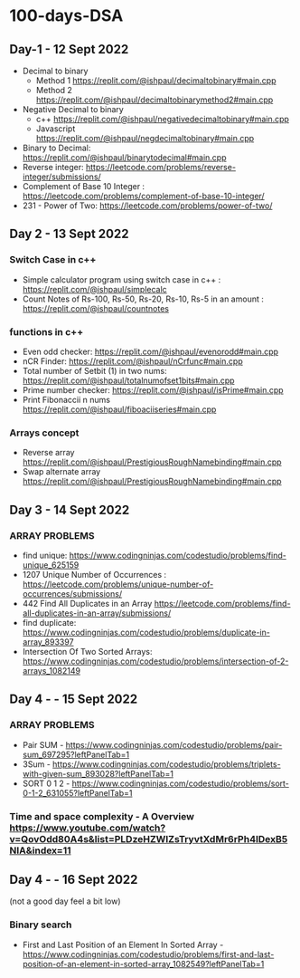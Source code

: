 # 100-days-DSA
## Day-1 - 12 Sept 2022
- Decimal to binary 
  - Method 1 https://replit.com/@ishpaul/decimaltobinary#main.cpp
  - Method 2 https://replit.com/@ishpaul/decimaltobinarymethod2#main.cpp
- Negative Decimal to binary 
  - c++ https://replit.com/@ishpaul/negativedecimaltobinary#main.cpp 
  - Javascript https://replit.com/@ishpaul/negdecimaltobinary#main.cpp
- Binary to Decimal:  https://replit.com/@ishpaul/binarytodecimal#main.cpp
- Reverse integer: https://leetcode.com/problems/reverse-integer/submissions/
- Complement of Base 10 Integer : https://leetcode.com/problems/complement-of-base-10-integer/
- 231 - Power of Two: https://leetcode.com/problems/power-of-two/

## Day 2 - 13 Sept 2022

### Switch Case in c++
- Simple calculator program using switch case in c++ : https://replit.com/@ishpaul/simplecalc
- Count Notes of Rs-100, Rs-50, Rs-20, Rs-10, Rs-5 in an amount : https://replit.com/@ishpaul/countnotes

### functions in c++
- Even odd checker:  https://replit.com/@ishpaul/evenorodd#main.cpp 
- nCR Finder:  https://replit.com/@ishpaul/nCrfunc#main.cpp
- Total number of Setbit (1) in two nums: https://replit.com/@ishpaul/totalnumofset1bits#main.cpp
- Prime number checker: https://replit.com/@ishpaul/isPrime#main.cpp
- Print Fibonaccii n nums https://replit.com/@ishpaul/fiboaciiseries#main.cpp 

### Arrays concept 
- Reverse array https://replit.com/@ishpaul/PrestigiousRoughNamebinding#main.cpp
- Swap alternate array https://replit.com/@ishpaul/PrestigiousRoughNamebinding#main.cpp

## Day 3 - 14 Sept 2022

### ARRAY PROBLEMS
- find unique: https://www.codingninjas.com/codestudio/problems/find-unique_625159
- 1207 Unique Number of Occurrences : https://leetcode.com/problems/unique-number-of-occurrences/submissions/
- 442 Find All Duplicates in an Array https://leetcode.com/problems/find-all-duplicates-in-an-array/submissions/
- find duplicate: https://www.codingninjas.com/codestudio/problems/duplicate-in-array_893397
- Intersection Of Two Sorted Arrays: https://www.codingninjas.com/codestudio/problems/intersection-of-2-arrays_1082149

## Day 4 - - 15 Sept 2022

### ARRAY PROBLEMS
- Pair SUM - https://www.codingninjas.com/codestudio/problems/pair-sum_697295?leftPanelTab=1
- 3Sum - https://www.codingninjas.com/codestudio/problems/triplets-with-given-sum_893028?leftPanelTab=1
- SORT 0 1 2 - https://www.codingninjas.com/codestudio/problems/sort-0-1-2_631055?leftPanelTab=1

### Time and space complexity - A Overview https://www.youtube.com/watch?v=QovOdd80A4s&list=PLDzeHZWIZsTryvtXdMr6rPh4IDexB5NIA&index=11

## Day 4 - - 16 Sept 2022
(not a good day feel a bit low)
### Binary search 
- First and Last Position of an Element In Sorted Array - https://www.codingninjas.com/codestudio/problems/first-and-last-position-of-an-element-in-sorted-array_1082549?leftPanelTab=1
